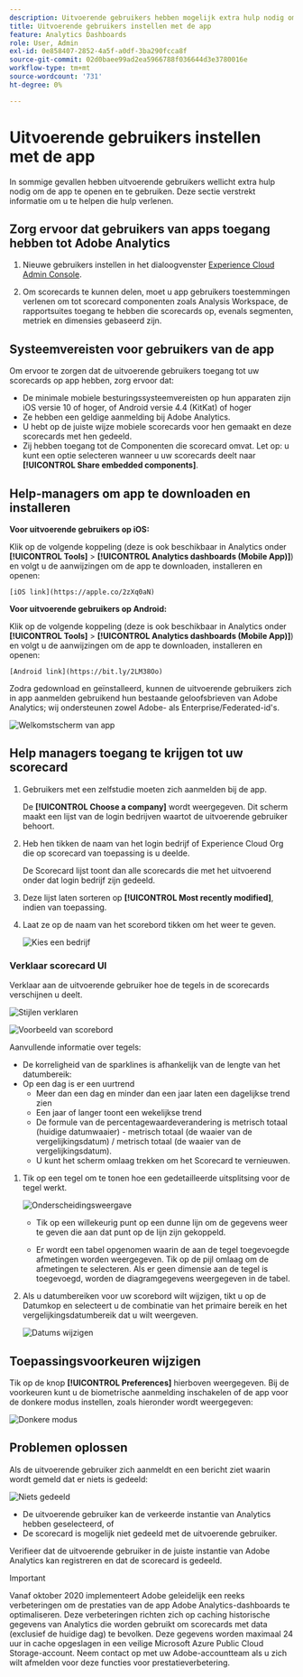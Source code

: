 ```yaml
---
description: Uitvoerende gebruikers hebben mogelijk extra hulp nodig om de app te openen en te gebruiken. Deze sectie verstrekt informatie om u te helpen die hulp verlenen.
title: Uitvoerende gebruikers instellen met de app
feature: Analytics Dashboards
role: User, Admin
exl-id: 0e858407-2852-4a5f-a0df-3ba290fcca8f
source-git-commit: 02d0baee99ad2ea5966788f036644d3e3780016e
workflow-type: tm+mt
source-wordcount: '731'
ht-degree: 0%

---
```


# Uitvoerende gebruikers instellen met de app

In sommige gevallen hebben uitvoerende gebruikers wellicht extra hulp nodig om de app te openen en te gebruiken. Deze sectie verstrekt informatie om u te helpen die hulp verlenen.

## Zorg ervoor dat gebruikers van apps toegang hebben tot Adobe Analytics

1. Nieuwe gebruikers instellen in het dialoogvenster [Experience Cloud Admin Console](/help/admin/admin-console/permissions/product-profile.md).

1. Om scorecards te kunnen delen, moet u app gebruikers toestemmingen verlenen om tot scorecard componenten zoals Analysis Workspace, de rapportsuites toegang te hebben die scorecards op, evenals segmenten, metriek en dimensies gebaseerd zijn.

## Systeemvereisten voor gebruikers van de app

Om ervoor te zorgen dat de uitvoerende gebruikers toegang tot uw scorecards op app hebben, zorg ervoor dat:

* De minimale mobiele besturingssysteemvereisten op hun apparaten zijn iOS versie 10 of hoger, of Android versie 4.4 (KitKat) of hoger
* Ze hebben een geldige aanmelding bij Adobe Analytics.
* U hebt op de juiste wijze mobiele scorecards voor hen gemaakt en deze scorecards met hen gedeeld.
* Zij hebben toegang tot de Componenten die scorecard omvat. Let op: u kunt een optie selecteren wanneer u uw scorecards deelt naar **[!UICONTROL Share embedded components]**.

## Help-managers om app te downloaden en installeren

**Voor uitvoerende gebruikers op iOS:**

Klik op de volgende koppeling (deze is ook beschikbaar in Analytics onder **[!UICONTROL Tools]** > **[!UICONTROL Analytics dashboards (Mobile App)]**) en volgt u de aanwijzingen om de app te downloaden, installeren en openen:

`[iOS link](https://apple.co/2zXq0aN)`

**Voor uitvoerende gebruikers op Android:**

Klik op de volgende koppeling (deze is ook beschikbaar in Analytics onder **[!UICONTROL Tools]** > **[!UICONTROL Analytics dashboards (Mobile App)]**) en volgt u de aanwijzingen om de app te downloaden, installeren en openen:

`[Android link](https://bit.ly/2LM38Oo)`

Zodra gedownload en geïnstalleerd, kunnen de uitvoerende gebruikers zich in app aanmelden gebruikend hun bestaande geloofsbrieven van Adobe Analytics; wij ondersteunen zowel Adobe- als Enterprise/Federated-id&#39;s.

![Welkomstscherm van app](assets/welcome.png)

## Help managers toegang te krijgen tot uw scorecard

1. Gebruikers met een zelfstudie moeten zich aanmelden bij de app.

   De **[!UICONTROL Choose a company]** wordt weergegeven. Dit scherm maakt een lijst van de login bedrijven waartot de uitvoerende gebruiker behoort.

1. Heb hen tikken de naam van het login bedrijf of Experience Cloud Org die op scorecard van toepassing is u deelde.

   De Scorecard lijst toont dan alle scorecards die met het uitvoerend onder dat login bedrijf zijn gedeeld.

1. Deze lijst laten sorteren op **[!UICONTROL Most recently modified]**, indien van toepassing.

1. Laat ze op de naam van het scorebord tikken om het weer te geven.

   ![Kies een bedrijf](assets/accesscard.png)


### Verklaar scorecard UI

Verklaar aan de uitvoerende gebruiker hoe de tegels in de scorecards verschijnen u deelt.

![Stijlen verklaren](assets/newexplain.png)

![Voorbeeld van scorebord](assets/intro_scorecard.png)

Aanvullende informatie over tegels:

* De korreligheid van de sparklines is afhankelijk van de lengte van het datumbereik:
* Op een dag is er een uurtrend
   * Meer dan een dag en minder dan een jaar laten een dagelijkse trend zien
   * Een jaar of langer toont een wekelijkse trend
   * De formule van de percentagewaardeverandering is metrisch totaal (huidige datumwaaier) - metrisch totaal (de waaier van de vergelijkingsdatum) / metrisch totaal (de waaier van de vergelijkingsdatum).
   * U kunt het scherm omlaag trekken om het Scorecard te vernieuwen.


1. Tik op een tegel om te tonen hoe een gedetailleerde uitsplitsing voor de tegel werkt.

   ![Onderscheidingsweergave](assets/sparkline.png)

   * Tik op een willekeurig punt op een dunne lijn om de gegevens weer te geven die aan dat punt op de lijn zijn gekoppeld.

   * Er wordt een tabel opgenomen waarin de aan de tegel toegevoegde afmetingen worden weergegeven. Tik op de pijl omlaag om de afmetingen te selecteren. Als er geen dimensie aan de tegel is toegevoegd, worden de diagramgegevens weergegeven in de tabel.

1. Als u datumbereiken voor uw scorebord wilt wijzigen, tikt u op de Datumkop en selecteert u de combinatie van het primaire bereik en het vergelijkingsdatumbereik dat u wilt weergeven.

   ![Datums wijzigen](assets/changedate.png)

## Toepassingsvoorkeuren wijzigen

Tik op de knop **[!UICONTROL Preferences]** hierboven weergegeven. Bij de voorkeuren kunt u de biometrische aanmelding inschakelen of de app voor de donkere modus instellen, zoals hieronder wordt weergegeven:

![Donkere modus](assets/darkmode.png)

## Problemen oplossen

Als de uitvoerende gebruiker zich aanmeldt en een bericht ziet waarin wordt gemeld dat er niets is gedeeld:

![Niets gedeeld](assets/nothing.png)

* De uitvoerende gebruiker kan de verkeerde instantie van Analytics hebben geselecteerd, of
* De scorecard is mogelijk niet gedeeld met de uitvoerende gebruiker.

Verifieer dat de uitvoerende gebruiker in de juiste instantie van Adobe Analytics kan registreren en dat de scorecard is gedeeld.

>[!IMPORTANT]
>
>Vanaf oktober 2020 implementeert Adobe geleidelijk een reeks verbeteringen om de prestaties van de app Adobe Analytics-dashboards te optimaliseren. Deze verbeteringen richten zich op caching historische gegevens van Analytics die worden gebruikt om scorecards met data (exclusief de huidige dag) te bevolken. Deze gegevens worden maximaal 24 uur in cache opgeslagen in een veilige Microsoft Azure Public Cloud Storage-account. Neem contact op met uw Adobe-accountteam als u zich wilt afmelden voor deze functies voor prestatieverbetering.
